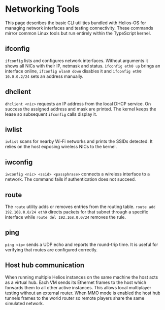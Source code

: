 # Networking Tools

This page describes the basic CLI utilities bundled with Helios-OS for
managing network interfaces and testing connectivity. These commands
mirror common Linux tools but run entirely within the TypeScript kernel.

## ifconfig

`ifconfig` lists and configures network interfaces. Without arguments it
shows all NICs with their IP, netmask and status. `ifconfig eth0 up`
brings an interface online, `ifconfig wlan0 down` disables it and
`ifconfig eth0 10.0.0.2/24` sets an address manually.

## dhclient

`dhclient <nic>` requests an IP address from the local DHCP service. On
success the assigned address and mask are printed. The kernel keeps the
lease so subsequent `ifconfig` calls display it.

## iwlist

`iwlist` scans for nearby Wi‑Fi networks and prints the SSIDs detected.
It relies on the host exposing wireless NICs to the kernel.

## iwconfig

`iwconfig <nic> <ssid> <passphrase>` connects a wireless interface to a
network. The command fails if authentication does not succeed.

## route

The `route` utility adds or removes entries from the routing table.
`route add 192.168.0.0/24 eth0` directs packets for that subnet through a
specific interface while `route del 192.168.0.0/24` removes the rule.

## ping

`ping <ip>` sends a UDP echo and reports the round-trip time. It is
useful for verifying that routes are configured correctly.

## Host hub communication

When running multiple Helios instances on the same machine the host acts
as a virtual hub. Each VM sends its Ethernet frames to the host which
forwards them to all other active instances. This allows local
multiplayer testing without an external router. When MMO mode is
enabled the host hub tunnels frames to the world router so remote
players share the same simulated network.

